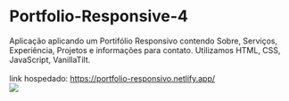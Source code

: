 # Portfolio-Responsive-4
Aplicação aplicando um Portifólio Responsivo contendo Sobre, Serviços, Experiência, Projetos e informações para contato. Utilizamos HTML, CSS, JavaScript, VanillaTilt. <br><br>
link hospedado: https://portfolio-responsivo.netlify.app/
<br>
<img src="https://raw.githubusercontent.com/Suubiprabaxo/Portfolio-Responsive-4/main/preview..png"/>
